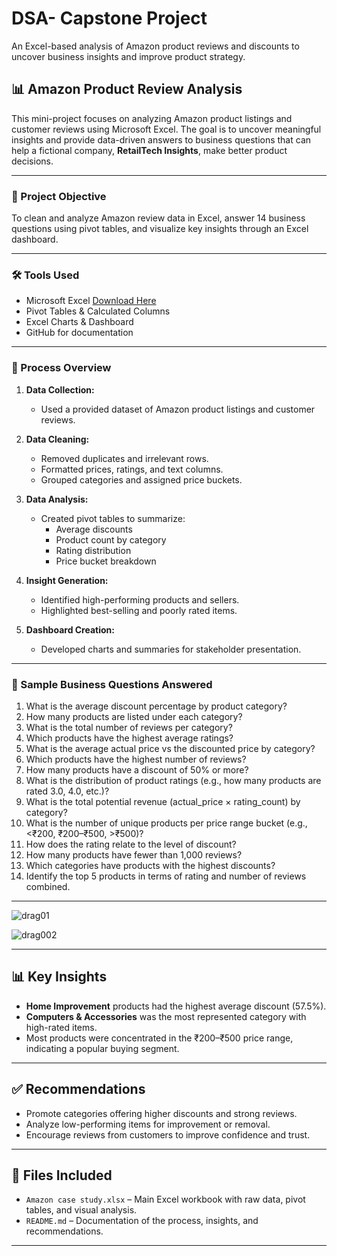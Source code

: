 # DSA- Capstone Project
An Excel-based analysis of Amazon product reviews and discounts to uncover business insights and improve product strategy.

## 📊 Amazon Product Review Analysis

This mini-project focuses on analyzing Amazon product listings and customer reviews using Microsoft Excel. The goal is to uncover meaningful insights and provide data-driven answers to business questions that can help a fictional company, **RetailTech Insights**, make better product decisions.

---

### 🎯 Project Objective

To clean and analyze Amazon review data in Excel, answer 14 business questions using pivot tables, and visualize key insights through an Excel dashboard.

---

### 🛠️ Tools Used

- Microsoft Excel [Download Here](https://excel.cloud.microsoft)
- Pivot Tables & Calculated Columns
- Excel Charts & Dashboard
- GitHub for documentation

---

### 🧭 Process Overview

1. **Data Collection:**
   - Used a provided dataset of Amazon product listings and customer reviews.

2. **Data Cleaning:**
   - Removed duplicates and irrelevant rows.
   - Formatted prices, ratings, and text columns.
   - Grouped categories and assigned price buckets.

3. **Data Analysis:**
   - Created pivot tables to summarize:
     - Average discounts
     - Product count by category
     - Rating distribution
     - Price bucket breakdown

4. **Insight Generation:**
   - Identified high-performing products and sellers.
   - Highlighted best-selling and poorly rated items.

5. **Dashboard Creation:**
   - Developed charts and summaries for stakeholder presentation.

---

### 📌 Sample Business Questions Answered

1. What is the average discount percentage by product category? 
2. How many products are listed under each category? 
3. What is the total number of reviews per category?  
4. Which products have the highest average ratings? 
5. What is the average actual price vs the discounted price by category? 
6. Which products have the highest number of reviews? 
7. How many products have a discount of 50% or more? 
8. What is the distribution of product ratings (e.g., how many products are rated 3.0, 
4.0, etc.)? 
9. What is the total potential revenue (actual_price × rating_count) by category? 
10. What is the number of unique products per price range bucket (e.g., <₹200, 
₹200–₹500, >₹500)?
11. How does the rating relate to the level of discount? 
12. How many products have fewer than 1,000 reviews? 
13. Which categories have products with the highest discounts? 
14. Identify the top 5 products in terms of rating and number of reviews combined.

---



![drag01](https://github.com/user-attachments/assets/a9c6e11c-3bf8-433c-aa23-c985e17d8b2e)





![drag002](https://github.com/user-attachments/assets/b59032ca-ff27-4572-8042-5cb315b58a84)


---

## 📊 Key Insights

- **Home Improvement** products had the highest average discount (57.5%).
- **Computers & Accessories** was the most represented category with high-rated items.
- Most products were concentrated in the ₹200–₹500 price range, indicating a popular buying segment.

---

## ✅ Recommendations

- Promote categories offering higher discounts and strong reviews.
- Analyze low-performing items for improvement or removal.
- Encourage reviews from customers to improve confidence and trust.

---

## 📁 Files Included

- `Amazon case study.xlsx` – Main Excel workbook with raw data, pivot tables, and visual analysis.
- `README.md` – Documentation of the process, insights, and recommendations.

---




